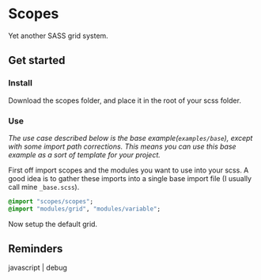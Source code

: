 # Scopes

Yet another SASS grid system.

## Get started

### Install

Download the scopes folder, and place it in the root of your scss folder.

### Use

_The use case described below is the base example(```examples/base```), except with some import path corrections. This means you can use this base example as a sort of template for your project._

First off import scopes and the modules you want to use into your scss. A good idea is to gather these imports into a single base import file (I usually call mine ```_base.scss```).

```sass
@import "scopes/scopes";
@import "modules/grid", "modules/variable";
```

Now setup the default grid.


## Reminders

javascript | debug
